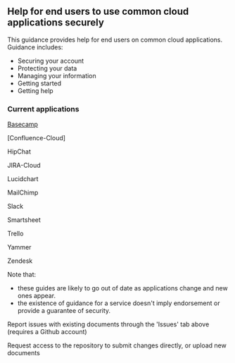 ## Help for end users to use common cloud applications securely

This guidance provides help for end users on common cloud applications.  Guidance includes:

* Securing your account
* Protecting your data
* Managing your information
* Getting started
* Getting help

### Current applications

[Basecamp](/Basecamp/Using-Basecamp-Securely)

[Confluence-Cloud]

HipChat

JIRA-Cloud

Lucidchart

MailChimp

Slack

Smartsheet

Trello

Yammer

Zendesk

Note that:

* these guides are likely to go out of date as applications change and new ones appear.
* the existence of guidance for a service doesn't imply endorsement or provide a guarantee of security.

Report issues with existing documents through the 'Issues' tab above (requires a Github account)

Request access to the repository to submit changes directly, or upload new documents
